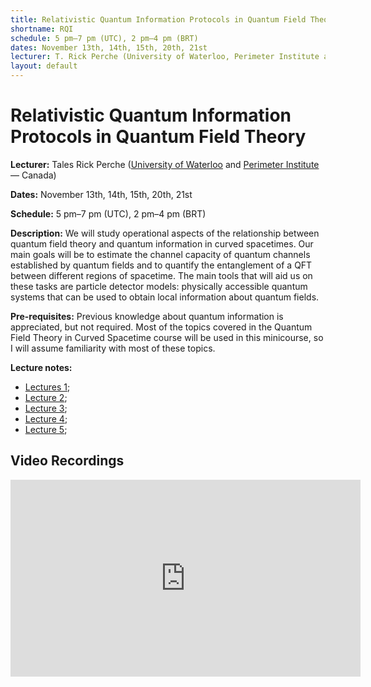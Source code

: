 ```yaml
---
title: Relativistic Quantum Information Protocols in Quantum Field Theory
shortname: RQI
schedule: 5 pm–7 pm (UTC), 2 pm–4 pm (BRT)
dates: November 13th, 14th, 15th, 20th, 21st
lecturer: T. Rick Perche (University of Waterloo, Perimeter Institute and the Institute of Quantum Computing — Canada)
layout: default
---
```


# Relativistic Quantum Information Protocols in Quantum Field Theory

**Lecturer:** Tales Rick Perche ([University of Waterloo](https://uwaterloo.ca/) and [Perimeter Institute](https://perimeterinstitute.ca/) — Canada)

**Dates:** November 13th, 14th, 15th, 20th, 21st

**Schedule:** 5 pm–7 pm (UTC), 2 pm–4 pm (BRT)

**Description:** We will study operational aspects of the relationship between quantum field theory and quantum information in curved spacetimes. Our main goals will be to  estimate the channel capacity of quantum channels established by quantum fields and to quantify the entanglement of a QFT between different regions of spacetime. The main tools that will aid us on these tasks are particle detector models: physically accessible quantum systems that can be used to obtain local information about quantum fields.

**Pre-requisites:** Previous knowledge about quantum information is appreciated, but not required. Most of the topics covered in the Quantum Field Theory in Curved Spacetime course will be used in this minicourse, so I will assume familiarity with most of these topics.

**Lecture notes:** 

* [Lectures 1](https://bht50.github.io/minicourses/RQI_L1.pdf);
* [Lecture 2](https://bht50.github.io/minicourses/RQI_L2.pdf);
* [Lecture 3](https://bht50.github.io/minicourses/RQI_L3.pdf);
* [Lecture 4](https://bht50.github.io/minicourses/RQI_L4.pdf);
* [Lecture 5](https://bht50.github.io/minicourses/RQI_L5.pdf);



## Video Recordings

<iframe width="560" height="315" src="https://www.youtube.com/embed/vMBEpT3fkj8?si=jnGYkBdohYYhFgjM" title="YouTube video player" frameborder="0" allow="accelerometer; autoplay; clipboard-write; encrypted-media; gyroscope; picture-in-picture; web-share" allowfullscreen></iframe>

